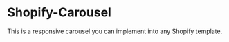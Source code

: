Shopify-Carousel
================

This is a responsive carousel you can implement into any Shopify template.
